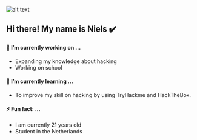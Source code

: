 ![alt text](https://nbakkers.nl/assets/images/github-nielsbakkers-logo.png "Logo")

## Hi there! My name is Niels :heavy_check_mark: 

#### 🔭 I’m currently working on ...
* Expanding my knowledge about hacking
* Working on school 

#### 🌱 I’m currently learning ...
* To improve my skill on hacking by using TryHackme and HackTheBox.

#### ⚡ Fun fact: ...
* I am currently 21 years old
* Student in the Netherlands


<!--
**nielsbakkers/nielsbakkers** is a ✨ _special_ ✨ repository because its `README.md` (this file) appears on your GitHub profile.

Here are some ideas to get you started:

- 🔭 I’m currently working on ...
- 🌱 I’m currently learning ...
- 👯 I’m looking to collaborate on ...
- 🤔 I’m looking for help with ...
- 💬 Ask me about ...
- 📫 How to reach me: ...
- 😄 Pronouns: ...
- ⚡ Fun fact: ...
-->

